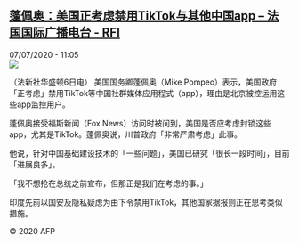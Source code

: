 <!--1594119320000-->
[蓬佩奥：美国正考虑禁用TikTok与其他中国app – 法国国际广播电台 - RFI](http://www.rfi.fr//cn/contenu/20200707-%E8%93%AC%E4%BD%A9%E5%A5%A5%E7%BE%8E%E5%9B%BD%E6%AD%A3%E8%80%83%E8%99%91%E7%A6%81%E7%94%A8tiktok%E4%B8%8E%E5%85%B6%E4%BB%96%E4%B8%AD%E5%9B%BDapp)
------

<div>07/07/2020 - 11:05</div><img src="https://s.rfi.fr/media/display/26b00ebe-c037-11ea-b908-005056a964fe/w:310/p:16x9/int0017b.200707170503.jpg"><div class="t-content__body u-clearfix"><div class="m-interstitial"></div><p>（法新社华盛顿6日电）    美国国务卿蓬佩奥（Mike Pompeo）表示，美国政府「正考虑」禁用TikTok等中国社群媒体应用程式（app），理由是北京被控运用这些app监控用户。</p><p>    蓬佩奥接受福斯新闻（Fox News）访问时被问到，美国是否应考虑封锁这些app，尤其是TikTok。蓬佩奥说，川普政府「非常严肃考虑」此事。</p><p>    他说，针对中国基础建设技术的「一些问题」，美国已研究「很长一段时间」，目前「进展良多」。</p><p>    「我不想抢在总统之前宣布，但那正是我们在考虑的事。」</p><p>    印度先前以国安及隐私疑虑为由下令禁用TikTok，其他国家据报则正在思考类似措施。</p><p class="t-copyright">© 2020 AFP</p>        </div>
